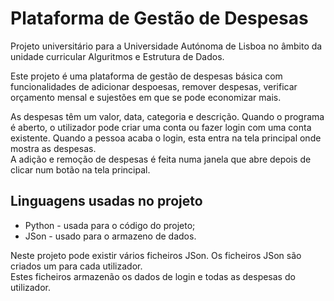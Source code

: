 #  Plataforma de Gestão de Despesas
Projeto universitário para a Universidade Autónoma de Lisboa no âmbito da unidade curricular Alguritmos e Estrutura de Dados.   

Este projeto é uma plataforma de gestão de despesas básica com funcionalidades de adicionar despoesas, remover despesas, verificar orçamento mensal e sujestões em que se pode economizar mais.   

As despesas têm um valor, data, categoria e descrição. 
Quando o programa é aberto, o utilizador pode criar uma conta ou fazer login com uma conta existente.
Quando a pessoa acaba o login, esta entra na tela principal onde mostra as despesas.  
A adição e remoção de despesas é feita numa janela que abre depois de clicar num botão na tela principal.

## Linguagens usadas no projeto
- Python - usada para o código do projeto;
- JSon - usado para o armazeno de dados.

Neste projeto pode existir vários ficheiros JSon. Os ficheiros JSon são criados um para cada utilizador.  
Estes ficheiros armazenão os dados de login e todas as despesas do utilizador.
